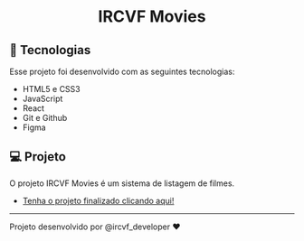 <h1 align="center"> IRCVF Movies </h1>

## 🚀 Tecnologias

Esse projeto foi desenvolvido com as seguintes tecnologias:

- HTML5 e CSS3
- JavaScript
- React
- Git e Github
- Figma

## 💻 Projeto

O projeto IRCVF Movies é um sistema de listagem de filmes.

- [Tenha o projeto finalizado clicando aqui! ](https://github.com/ircvf/projeto_links)

---

Projeto desenvolvido por @ircvf_developer ♥

